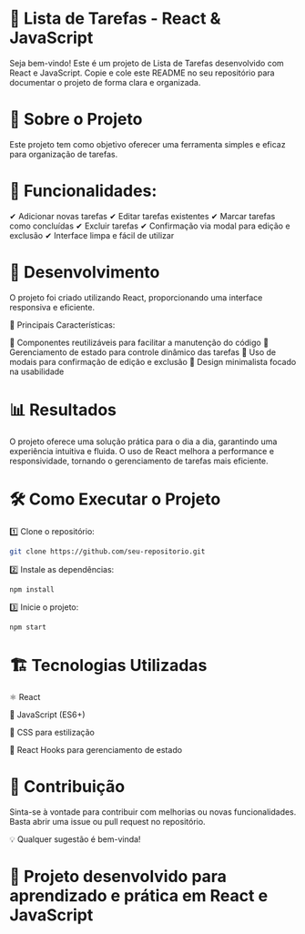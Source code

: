 # 📌 Lista de Tarefas - React & JavaScript

Seja bem-vindo! Este é um projeto de Lista de Tarefas desenvolvido com React e JavaScript.
Copie e cole este README no seu repositório para documentar o projeto de forma clara e organizada.

# 📖 Sobre o Projeto

Este projeto tem como objetivo oferecer uma ferramenta simples e eficaz para organização de tarefas.

# 📝 Funcionalidades:
✔ Adicionar novas tarefas
✔ Editar tarefas existentes
✔ Marcar tarefas como concluídas
✔ Excluir tarefas
✔ Confirmação via modal para edição e exclusão
✔ Interface limpa e fácil de utilizar

# 🚀 Desenvolvimento

O projeto foi criado utilizando React, proporcionando uma interface responsiva e eficiente.

🔹 Principais Características:
    
🔹 Componentes reutilizáveis para facilitar a manutenção do código
🔹 Gerenciamento de estado para controle dinâmico das tarefas
🔹 Uso de modais para confirmação de edição e exclusão
🔹 Design minimalista focado na usabilidade

# 📊 Resultados

O projeto oferece uma solução prática para o dia a dia, garantindo uma experiência intuitiva e fluida.
O uso de React melhora a performance e responsividade, tornando o gerenciamento de tarefas mais eficiente.

# 🛠 Como Executar o Projeto

1️⃣ Clone o repositório:
```bash
git clone https://github.com/seu-repositorio.git
```
2️⃣ Instale as dependências:
```bash
npm install
```
3️⃣ Inicie o projeto:
```bash
npm start
```

# 🏗 Tecnologias Utilizadas

 ⚛ React

📜 JavaScript (ES6+)

🎨 CSS para estilização

🔄 React Hooks para gerenciamento de estado

# 🤝 Contribuição

Sinta-se à vontade para contribuir com melhorias ou novas funcionalidades. 
 Basta abrir uma issue ou pull request no repositório.

💡 Qualquer sugestão é bem-vinda!

# 🚀 Projeto desenvolvido para aprendizado e prática em React e JavaScript
